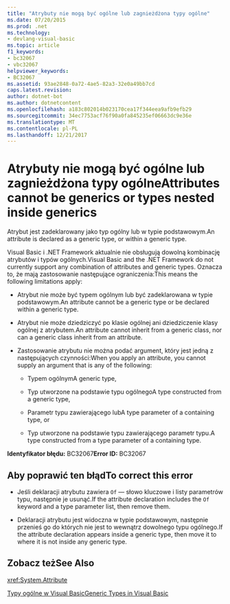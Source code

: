 ```yaml
---
title: "Atrybuty nie mogą być ogólne lub zagnieżdżona typy ogólne"
ms.date: 07/20/2015
ms.prod: .net
ms.technology:
- devlang-visual-basic
ms.topic: article
f1_keywords:
- bc32067
- vbc32067
helpviewer_keywords:
- BC32067
ms.assetid: 93ae2848-0a72-4ae5-82a3-32e0a49bb7cd
caps.latest.revision: 
author: dotnet-bot
ms.author: dotnetcontent
ms.openlocfilehash: a183c802014b023170cea17f344eea9afb9efb29
ms.sourcegitcommit: 34ec7753acf76f90a0fa845235ef06663dc9e36e
ms.translationtype: MT
ms.contentlocale: pl-PL
ms.lasthandoff: 12/21/2017
---
```

# <a name="attributes-cannot-be-generics-or-types-nested-inside-generics"></a><span data-ttu-id="0d78b-102">Atrybuty nie mogą być ogólne lub zagnieżdżona typy ogólne</span><span class="sxs-lookup"><span data-stu-id="0d78b-102">Attributes cannot be generics or types nested inside generics</span></span>
<span data-ttu-id="0d78b-103">Atrybut jest zadeklarowany jako typ ogólny lub w typie podstawowym.</span><span class="sxs-lookup"><span data-stu-id="0d78b-103">An attribute is declared as a generic type, or within a generic type.</span></span>  
  
 <span data-ttu-id="0d78b-104">Visual Basic i .NET Framework aktualnie nie obsługują dowolną kombinację atrybutów i typów ogólnych.</span><span class="sxs-lookup"><span data-stu-id="0d78b-104">Visual Basic and the .NET Framework do not currently support any combination of attributes and generic types.</span></span> <span data-ttu-id="0d78b-105">Oznacza to, że mają zastosowanie następujące ograniczenia:</span><span class="sxs-lookup"><span data-stu-id="0d78b-105">This means the following limitations apply:</span></span>  
  
-   <span data-ttu-id="0d78b-106">Atrybut nie może być typem ogólnym lub być zadeklarowana w typie podstawowym.</span><span class="sxs-lookup"><span data-stu-id="0d78b-106">An attribute cannot be a generic type or be declared within a generic type.</span></span>  
  
-   <span data-ttu-id="0d78b-107">Atrybut nie może dziedziczyć po klasie ogólnej ani dziedziczenie klasy ogólnej z atrybutem.</span><span class="sxs-lookup"><span data-stu-id="0d78b-107">An attribute cannot inherit from a generic class, nor can a generic class inherit from an attribute.</span></span>  
  
-   <span data-ttu-id="0d78b-108">Zastosowanie atrybutu nie można podać argument, który jest jedną z następujących czynności:</span><span class="sxs-lookup"><span data-stu-id="0d78b-108">When you apply an attribute, you cannot supply an argument that is any of the following:</span></span>  
  
    -   <span data-ttu-id="0d78b-109">Typem ogólnym</span><span class="sxs-lookup"><span data-stu-id="0d78b-109">A generic type,</span></span>  
  
    -   <span data-ttu-id="0d78b-110">Typ utworzone na podstawie typu ogólnego</span><span class="sxs-lookup"><span data-stu-id="0d78b-110">A type constructed from a generic type,</span></span>  
  
    -   <span data-ttu-id="0d78b-111">Parametr typu zawierającego lub</span><span class="sxs-lookup"><span data-stu-id="0d78b-111">A type parameter of a containing type, or</span></span>  
  
    -   <span data-ttu-id="0d78b-112">Typ utworzone na podstawie typu zawierającego parametr typu.</span><span class="sxs-lookup"><span data-stu-id="0d78b-112">A type constructed from a type parameter of a containing type.</span></span>  
  
 <span data-ttu-id="0d78b-113">**Identyfikator błędu:** BC32067</span><span class="sxs-lookup"><span data-stu-id="0d78b-113">**Error ID:** BC32067</span></span>  
  
## <a name="to-correct-this-error"></a><span data-ttu-id="0d78b-114">Aby poprawić ten błąd</span><span class="sxs-lookup"><span data-stu-id="0d78b-114">To correct this error</span></span>  
  
-   <span data-ttu-id="0d78b-115">Jeśli deklaracji atrybutu zawiera `Of` — słowo kluczowe i listy parametrów typu, następnie je usunąć.</span><span class="sxs-lookup"><span data-stu-id="0d78b-115">If the attribute declaration includes the `Of` keyword and a type parameter list, then remove them.</span></span>  
  
-   <span data-ttu-id="0d78b-116">Deklaracji atrybutu jest widoczna w typie podstawowym, następnie przenieś go do których nie jest to wewnątrz dowolnego typu ogólnego.</span><span class="sxs-lookup"><span data-stu-id="0d78b-116">If the attribute declaration appears inside a generic type, then move it to where it is not inside any generic type.</span></span>  
  
## <a name="see-also"></a><span data-ttu-id="0d78b-117">Zobacz też</span><span class="sxs-lookup"><span data-stu-id="0d78b-117">See Also</span></span>  
 <xref:System.Attribute>  
   
 [<span data-ttu-id="0d78b-118">Typy ogólne w Visual Basic</span><span class="sxs-lookup"><span data-stu-id="0d78b-118">Generic Types in Visual Basic</span></span>](../../visual-basic/programming-guide/language-features/data-types/generic-types.md)
